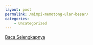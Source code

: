 ```yaml
---
layout: post
permalink: /mimpi-memotong-ular-besar/
categories:
    - Uncategorized
---
```


[Baca Selengkapnya](/03)